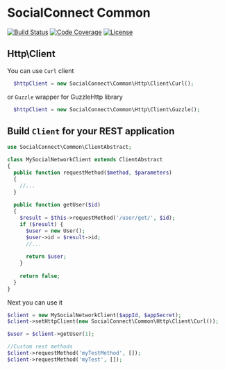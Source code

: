 SocialConnect Common
====================
[![Build Status](http://img.shields.io/travis/SocialConnect/common.svg?style=flat)](https://travis-ci.org/SocialConnect/common)
[![Code Coverage](http://img.shields.io/coveralls/SocialConnect/common.svg?style=flat)](https://coveralls.io/r/SocialConnect/common)
[![License](http://img.shields.io/packagist/l/SocialConnect/common.svg?style=flat)](https://packagist.org/packages/socialconnect/common)

## Http\Client

You can use `Curl` client

```php
  $httpClient = new SocialConnect\Common\Http\Client\Curl();
```

or `Guzzle` wrapper for GuzzleHttp library

```php
  $httpClient = new SocialConnect\Common\Http\Client\Guzzle();
```

## Build `Client` for your REST application

```php
use SocialConnect\Common\ClientAbstract;

class MySocialNetworkClient extends ClientAbstract
{
  public function requestMethod($method, $parameters)
  {
    //...
  }
  
  public function getUser($id)
  {
    $result = $this->requestMethod('/user/get/', $id);
    if ($result) {
      $user = new User();
      $user->id = $result->id;
      //...
      
      return $user;
    }
    
    return false;
  }
}
```

Next you can use it

```php
$client = new MySocialNetworkClient($appId, $appSecret);
$client->setHttpClient(new SocialConnect\Common\Http\Client\Curl());

$user = $client->getUser(1);

//Custom rest methods
$client->requestMethod('myTestMethod', []);
$client->requestMethod('myTest', []);
```
